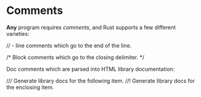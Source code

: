 # Comments

**Any** program requires _comments_, and Rust supports a few different varieties:

// - line comments which go to the end of the line.

/* Block comments which go to the closing delimiter. */

Doc comments which are parsed into HTML library documentation:

/// Generate library docs for the following item.
//! Generate library docs for the enclosing item.

